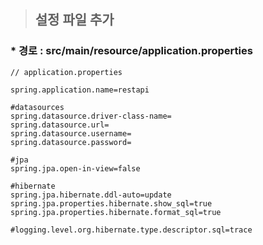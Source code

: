 > ## 설정 파일 추가
### * 경로 : src/main/resource/application.properties
```
// application.properties

spring.application.name=restapi

#datasources
spring.datasource.driver-class-name=
spring.datasource.url=
spring.datasource.username=
spring.datasource.password=

#jpa
spring.jpa.open-in-view=false

#hibernate
spring.jpa.hibernate.ddl-auto=update
spring.jpa.properties.hibernate.show_sql=true
spring.jpa.properties.hibernate.format_sql=true

#logging.level.org.hibernate.type.descriptor.sql=trace
```

